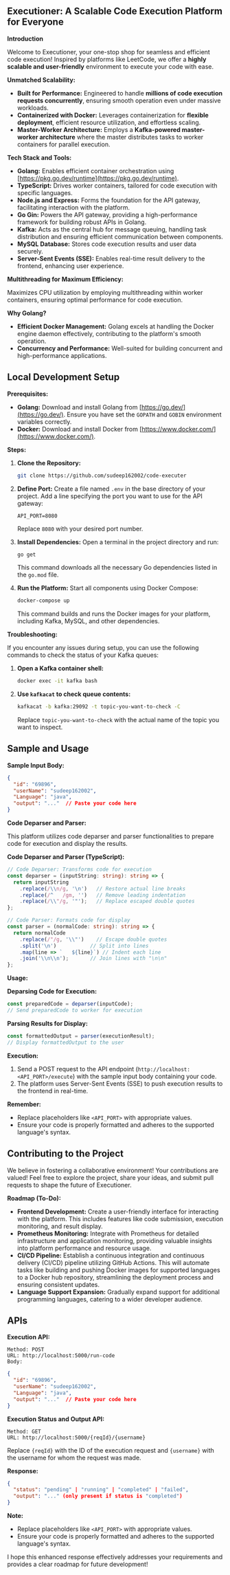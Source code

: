 ## **Executioner: A Scalable Code Execution Platform for Everyone**

**Introduction**

Welcome to Executioner, your one-stop shop for seamless and efficient code execution! Inspired by platforms like LeetCode, we offer a **highly scalable and user-friendly** environment to execute your code with ease.

**Unmatched Scalability:**

- **Built for Performance:** Engineered to handle **millions of code execution requests concurrently**, ensuring smooth operation even under massive workloads.
- **Containerized with Docker:** Leverages containerization for **flexible deployment**, efficient resource utilization, and effortless scaling.
- **Master-Worker Architecture:** Employs a **Kafka-powered master-worker architecture** where the master distributes tasks to worker containers for parallel execution.

**Tech Stack and Tools:**

- **Golang:** Enables efficient container orchestration using [https://pkg.go.dev/runtime](https://pkg.go.dev/runtime).
- **TypeScript:** Drives worker containers, tailored for code execution with specific languages.
- **Node.js and Express:** Forms the foundation for the API gateway, facilitating interaction with the platform.
- **Go Gin:** Powers the API gateway, providing a high-performance framework for building robust APIs in Golang.
- **Kafka:** Acts as the central hub for message queuing, handling task distribution and ensuring efficient communication between components.
- **MySQL Database:** Stores code execution results and user data securely.
- **Server-Sent Events (SSE):** Enables real-time result delivery to the frontend, enhancing user experience.

**Multithreading for Maximum Efficiency:**

Maximizes CPU utilization by employing multithreading within worker containers, ensuring optimal performance for code execution.

**Why Golang?**

- **Efficient Docker Management:** Golang excels at handling the Docker engine daemon effectively, contributing to the platform's smooth operation.
- **Concurrency and Performance:** Well-suited for building concurrent and high-performance applications.

## Local Development Setup

**Prerequisites:**

- **Golang:** Download and install Golang from [https://go.dev/](https://go.dev/). Ensure you have set the `GOPATH` and `GOBIN` environment variables correctly.
- **Docker:** Download and install Docker from [https://www.docker.com/](https://www.docker.com/).

**Steps:**

1. **Clone the Repository:**
   ```bash
   git clone https://github.com/sudeep162002/code-executer
   ```

2. **Define Port:**
   Create a file named `.env` in the base directory of your project. Add a line specifying the port you want to use for the API gateway:

   ```
   API_PORT=8080
   ```

   Replace `8080` with your desired port number.

3. **Install Dependencies:**
   Open a terminal in the project directory and run:

   ```bash
   go get
   ```

   This command downloads all the necessary Go dependencies listed in the `go.mod` file.

4. **Run the Platform:**
   Start all components using Docker Compose:

   ```bash
   docker-compose up
   ```

   This command builds and runs the Docker images for your platform, including Kafka, MySQL, and other dependencies.

**Troubleshooting:**

If you encounter any issues during setup, you can use the following commands to check the status of your Kafka queues:

1. **Open a Kafka container shell:**
   ```bash
   docker exec -it kafka bash
   ```

2. **Use `kafkacat` to check queue contents:**
   ```bash
   kafkacat -b kafka:29092 -t topic-you-want-to-check -C
   ```
   Replace `topic-you-want-to-check` with the actual name of the topic you want to inspect.

## Sample and Usage

**Sample Input Body:**

```json
{
  "id": "69896",
  "userName": "sudeep162002",
  "Language": "java",
  "output": "..."  // Paste your code here
}
```

**Code Deparser and Parser:**

This platform utilizes code deparser and parser functionalities to prepare code for execution and display the results.

 **Code Deparser and Parser (TypeScript):**

```typescript
// Code Deparser: Transforms code for execution
const deparser = (inputString: string): string => {
  return inputString
    .replace(/\\n/g, '\n')   // Restore actual line breaks
    .replace(/^   /gm, '')   // Remove leading indentation
    .replace(/\\"/g, '"');   // Replace escaped double quotes
};

// Code Parser: Formats code for display
const parser = (normalCode: string): string => {
  return normalCode
    .replace(/"/g, '\\"')    // Escape double quotes
    .split('\n')           // Split into lines
    .map(line => `   ${line}`) // Indent each line
    .join('\\n\\n');       // Join lines with "\n\n"
};
```

**Usage:**

**Deparsing Code for Execution:**

```typescript
const preparedCode = deparser(inputCode);
// Send preparedCode to worker for execution
```

**Parsing Results for Display:**

```typescript
const formattedOutput = parser(executionResult);
// Display formattedOutput to the user
```


**Execution:**

1. Send a POST request to the API endpoint (`http://localhost:<API_PORT>/execute`) with the sample input body containing your code.
2. The platform uses Server-Sent Events (SSE) to push execution results to the frontend in real-time.

**Remember:**

- Replace placeholders like `<API_PORT>` with appropriate values.
- Ensure your code is properly formatted and adheres to the supported language's syntax.


## Contributing to the Project

We believe in fostering a collaborative environment! Your contributions are valued! Feel free to explore the project, share your ideas, and submit pull requests to shape the future of Executioner.

**Roadmap (To-Do):**

- **Frontend Development:** Create a user-friendly interface for interacting with the platform. This includes features like code submission, execution monitoring, and result display.
- **Prometheus Monitoring:** Integrate with Prometheus for detailed infrastructure and application monitoring, providing valuable insights into platform performance and resource usage.
- **CI/CD Pipeline:** Establish a continuous integration and continuous delivery (CI/CD) pipeline utilizing GitHub Actions. This will automate tasks like building and pushing Docker images for supported languages to a Docker hub repository, streamlining the deployment process and ensuring consistent updates.
- **Language Support Expansion:** Gradually expand support for additional programming languages, catering to a wider developer audience.

## APIs

**Execution API:**

```
Method: POST
URL: http://localhost:5000/run-code
Body:
```

```json
{
  "id": "69896",
  "userName": "sudeep162002",
  "Language": "java",
  "output": "..."  // Paste your code here
}
```

**Execution Status and Output API:**

```
Method: GET
URL: http://localhost:5000/{reqId}/{username}
```

Replace `{reqId}` with the ID of the execution request and `{username}` with the username for whom the request was made.

**Response:**

```json
{
  "status": "pending" | "running" | "completed" | "failed",
  "output": "..." (only present if status is "completed")
}
```

**Note:**

- Replace placeholders like `<API_PORT>` with appropriate values.
- Ensure your code is properly formatted and adheres to the supported language's syntax.

I hope this enhanced response effectively addresses your requirements and provides a clear roadmap for future development!